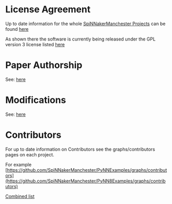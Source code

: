 # License Agreement

Up to date information for the whole [SpiNNakerManchester Projects](https://github.com/SpiNNakerManchester) can be found [here](https://spinnakermanchester.github.io/latest/LicenseAgreement.html)

As shown there the software is currently being released under the GPL version 3 license listed [here](https://www.gnu.org/copyleft/gpl.html)


# Paper Authorship

See: [here](https://spinnakermanchester.github.io/latest/LicenseAgreement.html#paper-authorship)

# Modifications

See: [here](https://spinnakermanchester.github.io/latest/LicenseAgreement.html#modifications)

# Contributors

For up to date information on Contributors see the graphs/contributors pages on each project.

For example [https://github.com/SpiNNakerManchester/PyNNExamples/graphs/contributors](https://github.com/SpiNNakerManchester/PyNN8Examples/graphs/contributors)

[Combined list](https://spinnakermanchester.github.io/latest/LicenseAgreement.html#contributors)

